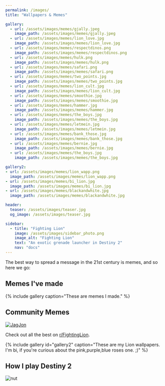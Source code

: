 ```yaml
---
permalink: /images/
title: "Wallpapers & Memes"

gallery:
  - url: /assets/images/memes/gjally.jpeg
    image_path: /assets/images/memes/gjally.jpeg
  - url: /assets/images/memes/lion_love.jpg
    image_path: /assets/images/memes/lion_love.jpg
  - url: /assets/images/memes/respectdinos.png
    image_path: /assets/images/memes/respectdinos.png
  - url: /assets/images/memes/hulk.png
    image_path: /assets/images/memes/hulk.png
  - url: /assets/images/memes/safari.png
    image_path: /assets/images/memes/safari.png
  - url: /assets/images/memes/two_points.jpg
    image_path: /assets/images/memes/two_points.jpg
  - url: /assets/images/memes/lion_cult.jpg
    image_path: /assets/images/memes/lion_cult.jpg
  - url: /assets/images/memes/smoothie.jpg
    image_path: /assets/images/memes/smoothie.jpg
  - url: /assets/images/memes/hammer.jpg
    image_path: /assets/images/memes/hammer.jpg
  - url: /assets/images/memes/the_boys.jpg
    image_path: /assets/images/memes/the_boys.jpg
  - url: /assets/images/memes/letmein.jpg
    image_path: /assets/images/memes/letmein.jpg
  - url: /assets/images/memes/bank_those.jpg
    image_path: /assets/images/memes/bank_those.jpg
  - url: /assets/images/memes/bernie.jpg
    image_path: /assets/images/memes/bernie.jpg
  - url: /assets/images/memes/the_boys.jpg
    image_path: /assets/images/memes/the_boys.jpg

gallery2:
- url: /assets/images/memes/lion_wapp.png
  image_path: /assets/images/memes/lion_wapp.png
- url: /assets/images/memes/bi_lion.jpg
  image_path: /assets/images/memes/bi_lion.jpg
- url: /assets/images/memes/blackandwhite.jpg
  image_path: /assets/images/memes/blackandwhite.jpg

header:
  teaser: /assets/images/teaser.jpg
  og_image: /assets/images/teaser.jpg

sidebar:
  - title: "Fighting Lion"
    image: /assets/images/sidebar_photo.png
    image_alt: "Fighting Lion"
    text: "An exotic grenade launcher in Destiny 2"
    nav: "docs"
---
```


The best way to spread a message in the 21st century is memes, and so here we go:

## Memes I've made

{% include gallery caption="These are memes I made." %}

## Community Memes

[![JagJon](https://i.redd.it/8xn4zaihuyy31.png)](https://www.reddit.com/r/FightingLion/comments/dx1g90/only_in_dreams/)

Check out all the best on [r/FightingLion](https://www.reddit.com/r/FightingLion/top/?t=all).

{% include gallery id="gallery2" caption="These are my Lion wallpapers. I'm bi, if you're curious about the pink,purple,blue roses one. ;)" %}

## How I play Destiny 2

![nut](/assets/images/memes/fighting_nut.gif)
